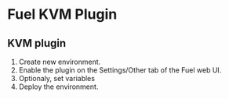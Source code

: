 Fuel KVM Plugin
===============

KVM plugin
----------

1. Create new environment.
2. Enable the plugin on the Settings/Other tab of the Fuel web UI.
3. Optionaly, set variables
4. Deploy the environment.
